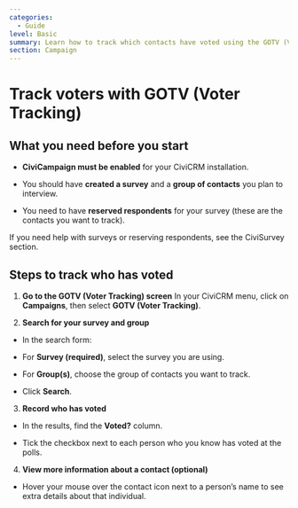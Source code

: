 ```yaml
---
categories:
  - Guide
level: Basic
summary: Learn how to track which contacts have voted using the GOTV (Voter Tracking) feature in CiviCRM.
section: Campaign
---
```


# Track voters with GOTV (Voter Tracking)

## What you need before you start

- **CiviCampaign must be enabled** for your CiviCRM installation.

- You should have **created a survey** and a **group of contacts** you plan to interview.

- You need to have **reserved respondents** for your survey (these are the contacts you want to track).

If you need help with surveys or reserving respondents, see the CiviSurvey section.

## Steps to track who has voted

1. **Go to the GOTV (Voter Tracking) screen**
   In your CiviCRM menu, click on **Campaigns**, then select **GOTV (Voter Tracking)**.

2. **Search for your survey and group**

- In the search form:

- For **Survey (required)**, select the survey you are using.

- For **Group(s)**, choose the group of contacts you want to track.

- Click **Search**.

3. **Record who has voted**

- In the results, find the **Voted?** column.

- Tick the checkbox next to each person who you know has voted at the polls.

4. **View more information about a contact (optional)**

- Hover your mouse over the contact icon next to a person’s name to see extra details about that individual.

<!--
Source: https://docs.civicrm.org/user/en/latest/survey/gotv/
 -->

<!--
Suggestion: This is a How
-to Guide because it addresses a specific, practical task (tracking voters) without providing background or reference details. The steps are action-oriented and assume the user is already familiar with basic CiviCRM navigation. If more conceptual information about GOTV and its purpose is needed, that should be split into an Explanation page. -->
